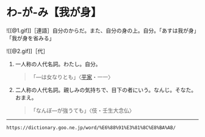 # わ‐が‐み【我が身】

![[@1.gif]]［連語］自分のからだ。また、自分の身の上。自分。「あすは我が身」「我が身を省みる」

![[@2.gif]]［代］

1. 一人称の人代名詞。わたし。自分。
    >「―は女なりとも」〈[平家](https://dictionary.goo.ne.jp/word/%E5%B9%B3%E5%AE%B6%E7%89%A9%E8%AA%9E/#jn-198120)・一一〉
2. 二人称の人代名詞。親しみの気持ちで、目下の者にいう。なんじ。そなた。おまえ。
    >「なんぼ―が強うても」〈伎・壬生大念仏〉

---
`https://dictionary.goo.ne.jp/word/%E6%88%91%E3%81%8C%E8%BA%AB/`